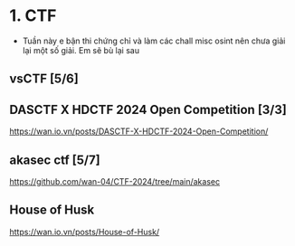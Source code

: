 # 1. CTF
- Tuần này e bận thi chứng chỉ và làm các chall misc osint nên chưa giải lại một số giải. Em sẽ bù lại sau
## vsCTF [5/6]
## DASCTF X HDCTF 2024 Open Competition [3/3]
https://wan.io.vn/posts/DASCTF-X-HDCTF-2024-Open-Competition/
## akasec ctf [5/7]
https://github.com/wan-04/CTF-2024/tree/main/akasec
## House of Husk
https://wan.io.vn/posts/House-of-Husk/

